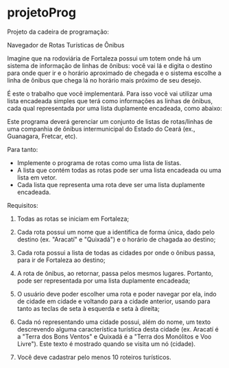 # projetoProg
Projeto da cadeira de programação:

Navegador de Rotas Turísticas de Ônibus

Imagine que na rodoviária de Fortaleza possui um totem onde há um sistema de informação de linhas de ônibus: você vai lá e digita o destino para onde quer ir e o horário aproximado de chegada e o sistema escolhe a linha de ônibus que chega lá no horário mais próximo de seu desejo.

É este o trabalho que você implementará. Para isso você vai utilizar uma lista encadeada simples que terá como informações as linhas de ônibus, cada qual representada por uma lista duplamente encadeada, como abaixo:

Este programa deverá gerenciar um conjunto de listas de rotas/linhas de uma companhia de ônibus intermunicipal do Estado do Ceará (ex., Guanagara, Fretcar, etc).

Para tanto:
- Implemente o programa de rotas como uma lista de listas.
- A lista que contém todas as rotas pode ser uma lista encadeada ou uma lista em vetor.
- Cada lista que representa uma rota deve ser uma lista duplamente encadeada.

Requisitos:

1) Todas as rotas se iniciam em Fortaleza;

2) Cada rota possui um nome que a identifica de forma única, dado pelo destino (ex. "Aracatí" e "Quixadá") e o horário de chagada ao destino;

3) Cada rota possui a lista de todas as cidades por onde o ônibus passa, para ir de Fortaleza ao destino;

4) A rota de ônibus, ao retornar, passa pelos mesmos lugares. Portanto, pode ser representada por uma lista duplamente encadeada;

5) O usuário deve poder escolher uma rota e poder navegar por ela, indo de cidade em cidade e voltando para a cidade anterior, usando para tanto as teclas de seta à esquerda e seta à direita;

6) Cada nó representando uma cidade possui, além do nome, um texto descrevendo alguma característica turística desta cidade (ex. Aracatí é a "Terra dos Bons Ventos" e Quixadá é a "Terra dos Monólitos e Voo Livre"). Este texto é mostrado quando se visita um nó (cidade).

6) Você deve cadastrar pelo menos 10 roteiros turísticos.
